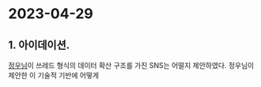 # 2023-04-29 

## 1. 아이데이션.

[정우님](https://github.com/MiRoro2)이 쓰레드 형식의 데이터 확산 구조를 가진 SNS는 어떨지 제안하였다. 정우님이 제안한 이 기술적 기반에 어떻게 